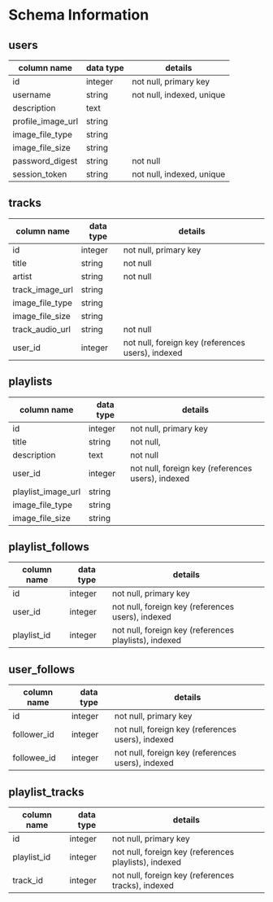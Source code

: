 # Schema Information

## users
column name     | data type | details
----------------|-----------|-----------------------
id              | integer   | not null, primary key
username        | string    | not null, indexed, unique
description     | text      |
profile_image_url   | string    |
image_file_type | string |
image_file_size | string |
password_digest | string    | not null
session_token   | string    | not null, indexed, unique

## tracks
column name | data type | details
------------|-----------|-----------------------
id          | integer   | not null, primary key
title       | string    | not null
artist      | string    | not null
track_image_url   | string    |
image_file_type | string |
image_file_size | string |
track_audio_url   | string    | not null
user_id     | integer   | not null, foreign key (references users), indexed


## playlists
column name | data type | details
------------|-----------|-----------------------
id          | integer   | not null, primary key
title       | string    | not null,
description | text      | not null
user_id     | integer   | not null, foreign key (references users), indexed
playlist_image_url   | string    |
image_file_type | string |
image_file_size | string |

## playlist_follows
column name | data type | details
------------|-----------|-----------------------
id          | integer   | not null, primary key
user_id     | integer    | not null, foreign key (references users), indexed
playlist_id | integer   | not null, foreign key (references playlists), indexed


## user_follows
column name | data type | details
------------|-----------|-----------------------
id          | integer   | not null, primary key
follower_id | integer   | not null, foreign key (references users), indexed
followee_id | integer   | not null, foreign key (references users), indexed

## playlist_tracks
column name | data type | details
------------|-----------|-----------------------
id          | integer   | not null, primary key
playlist_id | integer   | not null, foreign key (references playlists), indexed
track_id    | integer   | not null, foreign key (references tracks), indexed
